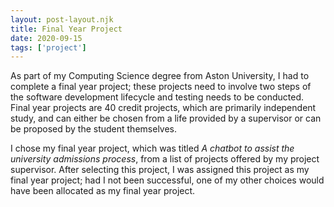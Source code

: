 ```yaml
---
layout: post-layout.njk
title: Final Year Project
date: 2020-09-15
tags: ['project']
---
```


As part of my Computing Science degree from Aston University, I had to complete a final year project; these projects need to involve two steps of the software development lifecycle and testing needs to be conducted. Final year projects are 40 credit projects, which are primarily independent study, and can either be chosen from a life provided by a supervisor or can be proposed by the student themselves. 

I chose my final year project, which was titled *A chatbot to assist the university admissions process*, from a list of projects offered by my project supervisor. After selecting this project, I was assigned this project as my final year project; had I not been successful, one of my other choices would have been allocated as my final year project.